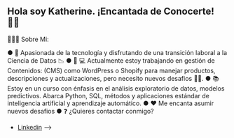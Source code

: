 ## Hola soy Katherine. ¡Encantada de Conocerte! 👋🏻

<!--
**142178KZ/142178KZ** is a ✨ _special_ ✨ repository because its `README.md` (this file) appears on your GitHub profile.-->

🙋🏻‍♀️ Sobre Mi:

● 🔭 Apasionada de la tecnología y disfrutando de una transición laboral a la Ciencia de Datos 📉 
● 🌱 💻 Actualmente estoy trabajando en gestión de Contenidos: (CMS) como WordPress o Shopify para manejar productos, descripciones y actualizaciones, pero necesito nuevos desafios 💪🏻. 
● 📚 Estoy en un curso con énfasis en el análisis exploratorio de datos, modelos predictivos. Abarca Python, SQL, métodos y aplicaciones estándar de inteligencia artificial y aprendizaje automático. 
● ❤ Me encanta asumir nuevos desafios 
● ❓ ¿Quieres contactar conmigo?
- [Linkedin](https://www.linkedin.com/in/katherine-zu%C3%B1iga-aviles/)
-->
